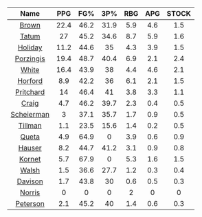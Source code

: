 |                                     Name                                     |  PPG  |  FG%  |  3P%  |  RBG  |  APG  |  STOCK  |
|:----------------------------------------------------------------------------:|:-----:|:-----:|:-----:|:-----:|:-----:|:-------:|
|      [Brown](https://www.espn.com/nba/player/_/id/3917376/jaylen-brown)      | 22.4  | 46.2  | 31.9  |  5.9  |  4.6  |   1.5   |
|      [Tatum](https://www.espn.com/nba/player/_/id/4065648/jayson-tatum)      |  27   | 45.2  | 34.6  |  8.7  |  5.9  |   1.6   |
|      [Holiday](https://www.espn.com/nba/player/_/id/3995/jrue-holiday)       | 11.2  | 44.6  |  35   |  4.3  |  3.9  |   1.5   |
| [Porzingis](https://www.espn.com/nba/player/_/id/3102531/kristaps-porzingis) | 19.4  | 48.7  | 40.4  |  6.9  |  2.1  |   2.4   |
|     [White](https://www.espn.com/nba/player/_/id/3078576/derrick-white)      | 16.4  | 43.9  |  38   |  4.4  |  4.6  |   2.1   |
|       [Horford](https://www.espn.com/nba/player/_/id/3213/al-horford)        |  8.9  | 42.2  |  36   |  6.1  |  2.1  |   1.5   |
|  [Pritchard](https://www.espn.com/nba/player/_/id/4066354/payton-pritchard)  |  14   | 46.4  |  41   |  3.8  |  3.3  |   1.1   |
|      [Craig](https://www.espn.com/nba/player/_/id/2528693/torrey-craig)      |  4.7  | 46.2  | 39.7  |  2.3  |  0.4  |   0.5   |
| [Scheierman](https://www.espn.com/nba/player/_/id/4593841/baylor-scheierman) |   3   | 37.1  | 35.7  |  1.7  |  0.9  |   0.5   |
|    [Tillman](https://www.espn.com/nba/player/_/id/4277964/xavier-tillman)    |  1.1  | 23.5  | 15.6  |  1.4  |  0.2  |   0.5   |
|     [Queta](https://www.espn.com/nba/player/_/id/4397424/neemias-queta)      |  4.9  | 64.9  |   0   |  3.9  |  0.6  |   0.9   |
|      [Hauser](https://www.espn.com/nba/player/_/id/4065804/sam-hauser)       |  8.2  | 44.7  | 41.2  |  3.1  |  0.9  |   0.8   |
|      [Kornet](https://www.espn.com/nba/player/_/id/3064560/luke-kornet)      |  5.7  | 67.9  |   0   |  5.3  |  1.6  |   1.5   |
|      [Walsh](https://www.espn.com/nba/player/_/id/4683689/jordan-walsh)      |  1.5  | 36.6  | 27.7  |  1.2  |  0.3  |   0.4   |
|      [Davison](https://www.espn.com/nba/player/_/id/4576085/jd-davison)      |  1.7  | 43.8  |  30   |  0.6  |  0.5  |   0.3   |
|     [Norris](https://www.espn.com/nba/player/_/id/4397104/miles-norris)      |   0   |   0   |   0   |   2   |   0   |    0    |
|    [Peterson](https://www.espn.com/nba/player/_/id/4397689/drew-peterson)    |  2.1  | 45.2  |  40   |  1.4  |  0.6  |   0.3   |